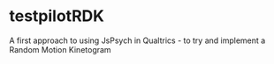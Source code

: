 # testpilotRDK
A first approach to using JsPsych in Qualtrics - to try and implement a Random Motion Kinetogram
